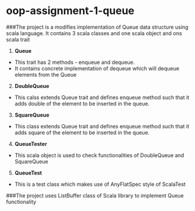 # oop-assignment-1-queue

###The project is a modifies implementation of Queue data structure using scala language. It contains 3 scala classes and one scala object and ons scala trait

1. **Queue**
  - This trait has 2 methods - enqueue and dequeue. 
  - It contains concrete implementation of dequeue which will dequeue elements from the Queue
  
2. **DoubleQueue**
  - This calss extends Queue trait and defines enqueue method such that it adds double of the element to be inserted in the queue.
  
3. **SquareQueue**
  - This class extends Queue trait and defines enqueue method such that it adds square of the element to be inserted in the queue.
  
4. **QueueTester**
  - This scala object is used to check functionalities of DoubleQueue and SquareQueue

5. **QueueTest**
  - This is a test class which makes use of AnyFlatSpec style of ScalaTest 
  
  ###The project uses ListBuffer class of Scala library to implement Queue functionality
  
